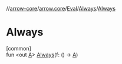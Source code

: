 //[arrow-core](../../../../index.md)/[arrow.core](../../index.md)/[Eval](../index.md)/[Always](index.md)/[Always](-always.md)

# Always

[common]\
fun &lt;out [A](index.md)&gt; [Always](-always.md)(f: () -&gt; [A](index.md))
